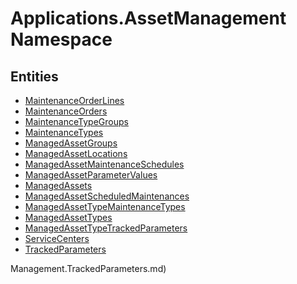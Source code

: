 ﻿---
uid: Applications.AssetManagement
---
# Applications.AssetManagement Namespace

## Entities
- [MaintenanceOrderLines](Applications.AssetManagement.MaintenanceOrderLines.md)  
- [MaintenanceOrders](Applications.AssetManagement.MaintenanceOrders.md)  
- [MaintenanceTypeGroups](Applications.AssetManagement.MaintenanceTypeGroups.md)  
- [MaintenanceTypes](Applications.AssetManagement.MaintenanceTypes.md)  
- [ManagedAssetGroups](Applications.AssetManagement.ManagedAssetGroups.md)  
- [ManagedAssetLocations](Applications.AssetManagement.ManagedAssetLocations.md)  
- [ManagedAssetMaintenanceSchedules](Applications.AssetManagement.ManagedAssetMaintenanceSchedules.md)  
- [ManagedAssetParameterValues](Applications.AssetManagement.ManagedAssetParameterValues.md)  
- [ManagedAssets](Applications.AssetManagement.ManagedAssets.md)  
- [ManagedAssetScheduledMaintenances](Applications.AssetManagement.ManagedAssetScheduledMaintenances.md)  
- [ManagedAssetTypeMaintenanceTypes](Applications.AssetManagement.ManagedAssetTypeMaintenanceTypes.md)  
- [ManagedAssetTypes](Applications.AssetManagement.ManagedAssetTypes.md)  
- [ManagedAssetTypeTrackedParameters](Applications.AssetManagement.ManagedAssetTypeTrackedParameters.md)  
- [ServiceCenters](Applications.AssetManagement.ServiceCenters.md)  
- [TrackedParameters](Applications.AssetManagement.TrackedParameters.md)  

Management.TrackedParameters.md)  

